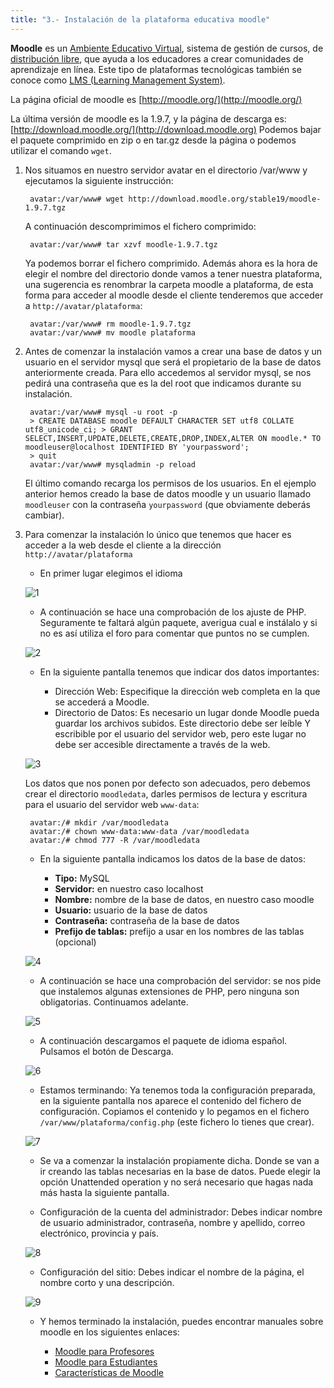 ```yaml
---
title: "3.- Instalación de la plataforma educativa moodle"
---
```


**Moodle** es un [Ambiente Educativo Virtual](http://es.wikipedia.org/wiki/Ambiente_Educativo_Virtual "Ambiente Educativo Virtual"), sistema de gestión de cursos, de [distribución libre](http://es.wikipedia.org/wiki/Software_libre "Software libre"), que ayuda a los educadores a crear comunidades de aprendizaje en línea. Este tipo de plataformas tecnológicas también se conoce como [LMS (Learning Management System)](http://es.wikipedia.org/wiki/LMS_%28Learning_Management_System%29 "LMS (Learning Management System)").  
  
La página oficial de moodle es [http://moodle.org/](http://moodle.org/)  
  
La última versión de moodle es la 1.9.7, y la página de descarga es: [http://download.moodle.org/](http://download.moodle.org) Podemos bajar el paquete comprimido en zip o en tar.gz desde la página o podemos utilizar el comando `wget`.  
  
1. Nos situamos en nuestro servidor avatar en el directorio /var/www y ejecutamos la siguiente instrucción:  

        avatar:/var/www# wget http://download.moodle.org/stable19/moodle-1.9.7.tgz

    A continuación descomprimimos el fichero comprimido:  

        avatar:/var/www# tar xzvf moodle-1.9.7.tgz

    Ya podemos borrar el fichero comprimido. Además ahora es la hora de elegir el nombre del directorio donde vamos a tener nuestra plataforma, una sugerencia es renombrar la carpeta moodle a plataforma, de esta forma para acceder al moodle desde el cliente tenderemos que acceder a `http://avatar/plataforma`:  

        avatar:/var/www# rm moodle-1.9.7.tgz
        avatar:/var/www# mv moodle plataforma

2. Antes de comenzar la instalación vamos a crear una base de datos y un usuario en el servidor mysql que será el propietario de la base de datos anteriormente creada. Para ello accedemos al servidor mysql, se nos pedirá una contraseña que es la del root que indicamos durante su instalación.  

        avatar:/var/www# mysql -u root -p
        > CREATE DATABASE moodle DEFAULT CHARACTER SET utf8 COLLATE utf8_unicode_ci; > GRANT SELECT,INSERT,UPDATE,DELETE,CREATE,DROP,INDEX,ALTER ON moodle.* TO moodleuser@localhost IDENTIFIED BY 'yourpassword';
        > quit
        avatar:/var/www# mysqladmin -p reload 

    El último comando recarga los permisos de los usuarios. En el ejemplo anterior hemos creado la base de datos moodle y un usuario llamado `moodleuser` con la contraseña `yourpassword` (que obviamente deberás cambiar).  
  
3. Para comenzar la instalación lo único que tenemos que hacer es acceder a la web desde el cliente a la dirección `http://avatar/plataforma`  
  
    * En primer lugar elegimos el idioma  
  
    ![1](../img/moodle1.png "1")  
  
    * A continuación se hace una comprobación de los ajuste de PHP. Seguramente te faltará algún paquete, averigua cual e instálalo y si no es así utiliza el foro para comentar que puntos no se cumplen.  
  
    ![2](../img/moodle2.png "2")  
  
    * En la siguiente pantalla tenemos que indicar dos datos importantes:  

        * Dirección Web: Especifique la dirección web completa en la que se accederá a Moodle.
        * Directorio de Datos: Es necesario un lugar donde Moodle pueda guardar los archivos subidos. Este directorio debe ser leíble Y escribible por el usuario del servidor web, pero este lugar no debe ser accesible directamente a través de la web.

    ![3](../img/moodle3.png "3")  
  
    Los datos que nos ponen por defecto son adecuados, pero debemos crear el directorio `moodledata`, darles permisos de lectura y escritura para el usuario del servidor web `www-data`:  

        avatar:/# mkdir /var/moodledata
        avatar:/# chown www-data:www-data /var/moodledata
        avatar:/# chmod 777 -R /var/moodledata

    * En la siguiente pantalla indicamos los datos de la base de datos:  

        * **Tipo:** MySQL
        * **Servidor:** en nuestro caso localhost
        * **Nombre:** nombre de la base de datos, en nuestro caso moodle
        * **Usuario:** usuario de la base de datos
        * **Contraseña:** contraseña de la base de datos
        * **Prefijo de tablas:** prefijo a usar en los nombres de las tablas (opcional)

    ![4](../img/moodle4.png "4")  
  
    * A continuación se hace una comprobación del servidor: se nos pide que instalemos algunas extensiones de PHP, pero ninguna son obligatorias. Continuamos adelante.  
  
    ![5](../img/moodle5.png "5")  
  
    * A continuación descargamos el paquete de idioma español. Pulsamos el botón de Descarga.  
  
    ![6](../img/moodle6.png "6")  
  
    * Estamos terminando: Ya tenemos toda la configuración preparada, en la siguiente pantalla nos aparece el contenido del fichero de configuración. Copiamos el contenido y lo pegamos en el fichero `/var/www/plataforma/config.php` (este fichero lo tienes que crear).  
  
    ![7](../img/moodle7.png "7")  
  
    * Se va a comenzar la instalación propiamente dicha. Donde se van a ir creando las tablas necesarias en la base de datos. Puede elegir la opción Unattended operation y no será necesario que hagas nada más hasta la siguiente pantalla.  
  
    * Configuración de la cuenta del administrador: Debes indicar nombre de usuario administrador, contraseña, nombre y apellido, correo electrónico, provincia y país.  
  
    ![8](../img/moodle8.png "8")  
  
    * Configuración del sitio: Debes indicar el nombre de la página, el nombre corto y una descripción.  
  
    ![9](../img/moodle9.png "9")  
  
    * Y hemos terminado la instalación, puedes encontrar manuales sobre moodle en los siguientes enlaces:  

        * [Moodle para Profesores](http://www.josedomingo.org/web/course/view.php?id=9)
        * [Moodle para Estudiantes](http://www.josedomingo.org/web/course/view.php?id=8)
        * [Características de Moodle](http://www.josedomingo.org/web/course/view.php?id=10)